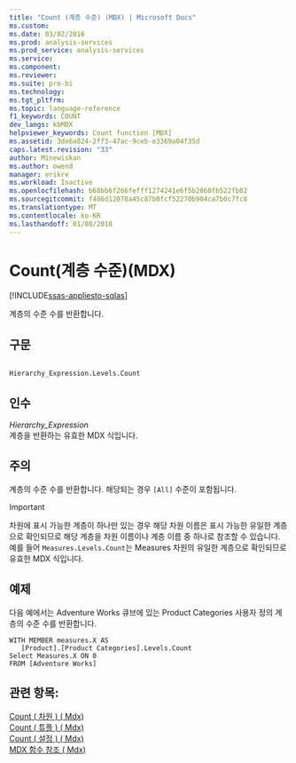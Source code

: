 ```yaml
---
title: "Count (계층 수준) (MDX) | Microsoft Docs"
ms.custom: 
ms.date: 03/02/2016
ms.prod: analysis-services
ms.prod_service: analysis-services
ms.service: 
ms.component: 
ms.reviewer: 
ms.suite: pro-bi
ms.technology: 
ms.tgt_pltfrm: 
ms.topic: language-reference
f1_keywords: COUNT
dev_langs: kbMDX
helpviewer_keywords: Count function [MDX]
ms.assetid: 3de6a824-2ff3-47ac-9ceb-e3369a04f35d
caps.latest.revision: "33"
author: Minewiskan
ms.author: owend
manager: erikre
ms.workload: Inactive
ms.openlocfilehash: b68bb6f266fefff1274241e6f5b2860fb522fb02
ms.sourcegitcommit: f486d12078a45c87b0fcf52270b904ca7b0c7fc8
ms.translationtype: MT
ms.contentlocale: ko-KR
ms.lasthandoff: 01/08/2018
---
```

# <a name="count-hierarchy-levels-mdx"></a>Count(계층 수준)(MDX)
[!INCLUDE[ssas-appliesto-sqlas](../includes/ssas-appliesto-sqlas.md)]

  계층의 수준 수를 반환합니다.  
  
## <a name="syntax"></a>구문  
  
```  
  
Hierarchy_Expression.Levels.Count  
```  
  
## <a name="arguments"></a>인수  
 *Hierarchy_Expression*  
 계층을 반환하는 유효한 MDX 식입니다.  
  
## <a name="remarks"></a>주의  
 계층의 수준 수를 반환합니다. 해당되는 경우 `[All]` 수준이 포함됩니다.  
  
> [!IMPORTANT]  
>  차원에 표시 가능한 계층이 하나만 있는 경우 해당 차원 이름은 표시 가능한 유일한 계층으로 확인되므로 해당 계층을 차원 이름이나 계층 이름 중 하나로 참조할 수 있습니다. 예를 들어 `Measures.Levels.Count`는 Measures 차원의 유일한 계층으로 확인되므로 유효한 MDX 식입니다.  
  
## <a name="example"></a>예제  
 다음 예에서는 Adventure Works 큐브에 있는 Product Categories 사용자 정의 계층의 수준 수를 반환합니다.  
  
```  
WITH MEMBER measures.X AS  
   [Product].[Product Categories].Levels.Count   
Select Measures.X ON 0  
FROM [Adventure Works]  
```  
  
## <a name="see-also"></a>관련 항목:  
 [Count &#40; 차원 &#41; &#40; Mdx&#41;](../mdx/count-dimension-mdx.md)   
 [Count &#40; 튜플 &#41; &#40; Mdx&#41;](../mdx/count-tuple-mdx.md)   
 [Count &#40; 설정 &#41; &#40; Mdx&#41;](../mdx/count-set-mdx.md)   
 [MDX 함수 참조 &#40; Mdx&#41;](../mdx/mdx-function-reference-mdx.md)  
  
  
